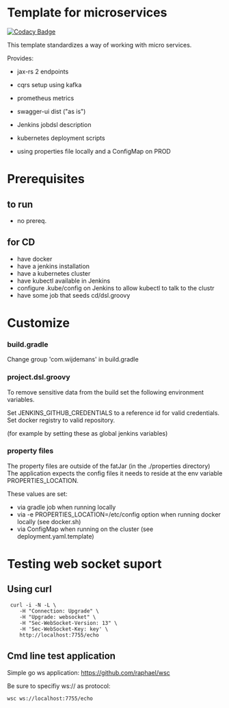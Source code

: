 
# Template for microservices

[![Codacy Badge](https://api.codacy.com/project/badge/Grade/3f61ac9050a04f16991dadebb1077e4b)](https://www.codacy.com/app/jeroenwijdemans/microservice-template?utm_source=github.com&utm_medium=referral&utm_content=jeroenwijdemans/microservice-template&utm_campaign=badger)

This template standardizes a way of working with micro services.


Provides:

- jax-rs 2 endpoints
- cqrs setup using kafka

- prometheus metrics
- swagger-ui dist ("as is") 

- Jenkins jobdsl description
- kubernetes deployment scripts

- using properties file locally and a ConfigMap on PROD

# Prerequisites

## to run

- no prereq.

## for CD
- have docker
- have a jenkins installation
- have a kubernetes cluster
- have kubectl available in Jenkins
- configure .kube/config on Jenkins to allow kubectl to talk to the clustr
- have some job that seeds cd/dsl.groovy

# Customize

### build.gradle

Change group 'com.wijdemans' in build.gradle

### project.dsl.groovy

To remove sensitive data from the build set the following environment variables. 

Set JENKINS_GITHUB_CREDENTIALS to a reference id for valid credentials.
Set docker registry to valid repository.

(for example by setting these as global jenkins variables)

### property files

The property files are outside of the fatJar (in the ./properties directory)
The application expects the config files it needs to reside at the env variable PROPERTIES_LOCATION.

These values are set:
- via gradle job when running locally
- via -e PROPERTIES_LOCATION=/etc/config option when running docker locally (see docker.sh)
- via ConfigMap when running on the cluster (see deployment.yaml.template) 

# Testing web socket suport

## Using curl 

```
 curl -i -N -L \
 	-H "Connection: Upgrade" \
 	-H "Upgrade: websocket" \
    -H "Sec-WebSocket-Version: 13" \
    -H 'Sec-WebSocket-Key: key' \
 	http://localhost:7755/echo
```

## Cmd line test application
Simple go ws application: https://github.com/raphael/wsc

Be sure to specifiy ws:// as protocol:

```
wsc ws://localhost:7755/echo
```
